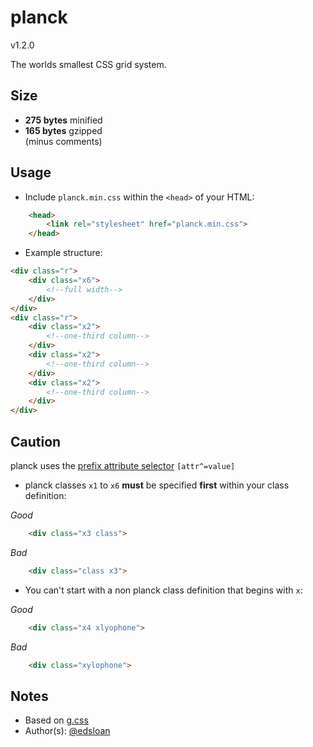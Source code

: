 # planck

v1.2.0

The worlds smallest CSS grid system.

## Size

- **275 bytes** minified 
- **165 bytes** gzipped  
(minus comments)

## Usage

- Include `planck.min.css` within the `<head>` of your HTML:
	
```html
	<head>
		<link rel="stylesheet" href="planck.min.css">
	</head>
```

- Example structure:

```html
<div class="r">
	<div class="x6">
		<!--full width-->
	</div>
</div>
<div class="r">
	<div class="x2">
		<!--one-third column-->
	</div>
	<div class="x2">
		<!--one-third column-->
	</div>
	<div class="x2">
		<!--one-third column-->
	</div>
</div>
```

## Caution

planck uses the [prefix attribute selector](https://developer.mozilla.org/en-US/docs/Web/CSS/Attribute_selectors) `[attr^=value]` 

- planck classes `x1` to `x6` **must** be specified **first** within your class definition:

*Good*
```html
	<div class="x3 class">
```
*Bad*
```html
	<div class="class x3">
```

- You can't start with a non planck class definition that begins with `x`:

*Good*
```html
	<div class="x4 xlyophone">
```
*Bad*
```html
	<div class="xylophone">
```

## Notes

- Based on [g.css](https://github.com/edsloan/g.css)
- Author(s): [@edsloan](https://twitter.com/edsloandev)
